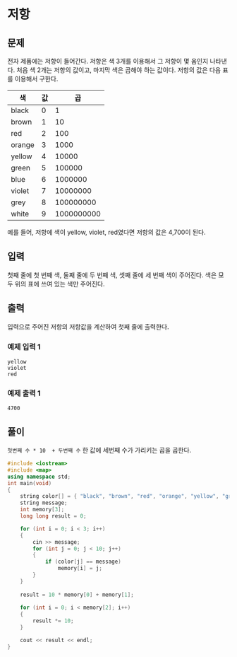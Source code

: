 # 저항

## 문제
전자 제품에는 저항이 들어간다. 저항은 색 3개를 이용해서 그 저항이 몇 옴인지 나타낸다.
처음 색 2개는 저항의 값이고, 마지막 색은 곱해야 하는 값이다.
저항의 값은 다음 표를 이용해서 구한다.


| 색 | 값 | 곱 |
| ---- | ---- | ---- |
| black | 	0 | 1 |
| brown | 1 | 10 |
| red | 2 | 100 |
| orange | 3 | 1000 |
| yellow | 4 | 10000 |
| green | 5 | 100000 |
| blue | 6 | 1000000 |
| violet | 7 | 10000000 |
| grey | 8 | 100000000 |
| white | 9 | 1000000000 |

예를 들어, 저항에 색이 yellow, violet, red였다면 저항의 값은 4,700이 된다.

## 입력
첫째 줄에 첫 번째 색, 둘째 줄에 두 번째 색, 셋째 줄에 세 번째 색이 주어진다. 색은 모두 위의 표에 쓰여 있는 색만 주어진다.

## 출력
입력으로 주어진 저항의 저항값을 계산하여 첫째 줄에 출력한다.

### 예제 입력 1
```
yellow
violet
red
```

### 예제 출력 1
```
4700
```

## 풀이
`첫번째 수 * 10  + 두번째 수` 한 값에 세번째 수가 가리키는 곱을 곱한다.

```c++
#include <iostream>
#include <map>
using namespace std;
int main(void)
{
	string color[] = { "black", "brown", "red", "orange", "yellow", "green", "blue", "violet", "grey", "white" };
	string message;
	int memory[3];
	long long result = 0;

	for (int i = 0; i < 3; i++)
	{
		cin >> message;
		for (int j = 0; j < 10; j++)
		{
			if (color[j] == message)
				memory[i] = j;
		}
	}
	
	result = 10 * memory[0] + memory[1];
	
	for (int i = 0; i < memory[2]; i++)
	{
		result *= 10;
	}

	cout << result << endl;
}
```
